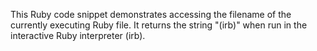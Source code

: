 This Ruby code snippet demonstrates accessing the filename of the currently executing Ruby file. It returns the string "(irb)" when run in the interactive Ruby interpreter (irb).
